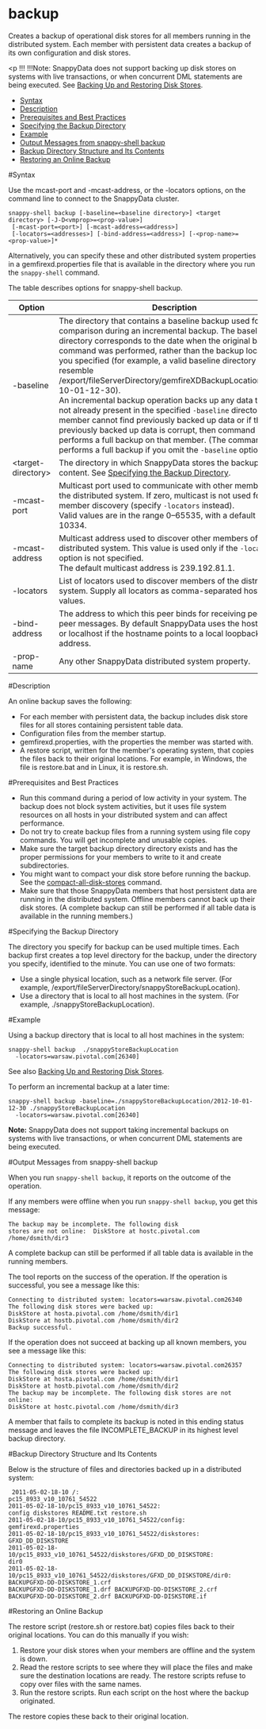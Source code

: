 # backup
Creates a backup of operational disk stores for all members running in the distributed system. Each member with persistent data creates a backup of its own configuration and disk stores.

<a id="reference_13F8B5AFCD9049E380715D2EF0E33BDC__section_06BC55B8DB414173BBD71BEFB9F8F1BD"><p !!!
!!!Note:
	 SnappyData does not support backing up disk stores on systems with live transactions, or when concurrent DML statements are being executed. See <a href="../../disk_storage/backup_restore_disk_store.html#backup_restore_disk_store" class="xref" title="When you invoke the snappy-shell backup command, SnappyData backs up disk stores for all members that are running in the distributed system at that time. Each member with persistent data creates a backup of its own configuration and disk stores.">Backing Up and Restoring Disk Stores</a>.</p>
-   <a href="store-backup.html#reference_13F8B5AFCD9049E380715D2EF0E33BDC__section_B06049F2187548D2A567EB7C2AF6F1A6" class="xref">Syntax</a>
-   <a href="store-backup.html#reference_13F8B5AFCD9049E380715D2EF0E33BDC__section_C75C621FB18D435D94E93BD865BA35E0" class="xref">Description</a>
-   <a href="store-backup.html#reference_13F8B5AFCD9049E380715D2EF0E33BDC__section_E151532922C349FA99C2120880E82D1F" class="xref">Prerequisites and Best Practices</a>
-   <a href="store-backup.html#reference_13F8B5AFCD9049E380715D2EF0E33BDC__section_FEB691B4C9664C31A980B5AB1C1045F3" class="xref">Specifying the Backup Directory</a>
-   <a href="store-backup.html#reference_13F8B5AFCD9049E380715D2EF0E33BDC__section_19EAC375FDBE43FB922EA3E99F41B07E" class="xref">Example</a>
-   <a href="store-backup.html#reference_13F8B5AFCD9049E380715D2EF0E33BDC__section_F65D456EEE55433E9C6F6EC9B4057734" class="xref">Output Messages from snappy-shell backup</a>
-   <a href="store-backup.html#reference_13F8B5AFCD9049E380715D2EF0E33BDC__section_70860E525F5C4F5D995551846E007AC8" class="xref">Backup Directory Structure and Its Contents</a>
-   <a href="store-backup.html#reference_13F8B5AFCD9049E380715D2EF0E33BDC__section_050663B03C0A4C42B07B4C5F69EAC95D" class="xref">Restoring an Online Backup</a>

<a id="reference_13F8B5AFCD9049E380715D2EF0E33BDC__section_B06049F2187548D2A567EB7C2AF6F1A6"></a>

#Syntax

Use the mcast-port and -mcast-address, or the -locators options, on the command line to connect to the SnappyData cluster.

``` pre
snappy-shell backup [-baseline=<baseline directory>] <target directory> [-J-D<vmprop>=<prop-value>]
 [-mcast-port=<port>] [-mcast-address=<address>]
 [-locators=<addresses>] [-bind-address=<address>] [-<prop-name>=<prop-value>]*
```

Alternatively, you can specify these and other distributed system properties in a <span class="ph filepath">gemfirexd.properties</span> file that is available in the directory where you run the `snappy-shell` command.

The table describes options for snappy-shell backup.

|Option|Description|
|-|-|
|-baseline|The directory that contains a baseline backup used for comparison during an incremental backup. The baseline directory corresponds to the date when the original backup command was performed, rather than the backup location you specified (for example, a valid baseline directory might resemble <span class="ph filepath">/export/fileServerDirectory/gemfireXDBackupLocation/2012-10-01-12-30</span>).</br>An incremental backup operation backs up any data that is not already present in the specified <code class="ph codeph">-baseline</code> directory. If the member cannot find previously backed up data or if the previously backed up data is corrupt, then command performs a full backup on that member. (The command also performs a full backup if you omit the <code class="ph codeph">-baseline</code> option.|
|&lt;target-directory&gt;|The directory in which SnappyData stores the backup content. See <a href="store-backup.html#reference_13F8B5AFCD9049E380715D2EF0E33BDC__section_FEB691B4C9664C31A980B5AB1C1045F3" class="xref">Specifying the Backup Directory</a>.|
|-mcast-port|Multicast port used to communicate with other members of the distributed system. If zero, multicast is not used for member discovery (specify `-locators` instead). </br>Valid values are in the range 0–65535, with a default value of 10334.|
|-mcast-address|Multicast address used to discover other members of the distributed system. This value is used only if the `-locators` option is not specified.</br>The default multicast address is 239.192.81.1.|
|-locators|List of locators used to discover members of the distributed system. Supply all locators as comma-separated host:port values.|
|-bind-address|The address to which this peer binds for receiving peer-to-peer messages. By default SnappyData uses the hostname, or localhost if the hostname points to a local loopback address.|
|-prop-name|Any other SnappyData distributed system property.|

<a id="reference_13F8B5AFCD9049E380715D2EF0E33BDC__section_C75C621FB18D435D94E93BD865BA35E0"></a>

#Description

An online backup saves the following:

-   For each member with persistent data, the backup includes disk store files for all stores containing persistent table data.
-   Configuration files from the member startup.
-   gemfirexd.properties, with the properties the member was started with.
-   A restore script, written for the member's operating system, that copies the files back to their original locations. For example, in Windows, the file is restore.bat and in Linux, it is restore.sh.

<a id="reference_13F8B5AFCD9049E380715D2EF0E33BDC__section_E151532922C349FA99C2120880E82D1F"></a>

#Prerequisites and Best Practices

-   Run this command during a period of low activity in your system. The backup does not block system activities, but it uses file system resources on all hosts in your distributed system and can affect performance.
-   Do not try to create backup files from a running system using file copy commands. You will get incomplete and unusable copies.
-   Make sure the target backup directory directory exists and has the proper permissions for your members to write to it and create subdirectories.
-   You might want to compact your disk store before running the backup. See the <a href="store-compact-all-disk-stores.html#reference_13F8B5AFCD9049E380715D2EF0E33BDC" class="xref noPageCitation" title="Perform online compaction of SnappyData disk stores.">compact-all-disk-stores</a> command.
-   Make sure that those SnappyData members that host persistent data are running in the distributed system. Offline members cannot back up their disk stores. (A complete backup can still be performed if all table data is available in the running members.)

<a id="reference_13F8B5AFCD9049E380715D2EF0E33BDC__section_FEB691B4C9664C31A980B5AB1C1045F3"></a>

#Specifying the Backup Directory

The directory you specify for backup can be used multiple times. Each backup first creates a top level directory for the backup, under the directory you specify, identified to the minute. You can use one of two formats:

-   Use a single physical location, such as a network file server. (For example, /export/fileServerDirectory/snappyStoreBackupLocation).
-   Use a directory that is local to all host machines in the system. (For example, ./snappyStoreBackupLocation).

<a id="reference_13F8B5AFCD9049E380715D2EF0E33BDC__section_19EAC375FDBE43FB922EA3E99F41B07E"></a>

#Example

Using a backup directory that is local to all host machines in the system:

``` pre
snappy-shell backup  ./snappyStoreBackupLocation
  -locators=warsaw.pivotal.com[26340]
```

See also <a href="../../disk_storage/backup_restore_disk_store.html#backup_restore_disk_store" class="xref" title="When you invoke the snappy-shell backup command, SnappyData backs up disk stores for all members that are running in the distributed system at that time. Each member with persistent data creates a backup of its own configuration and disk stores.">Backing Up and Restoring Disk Stores</a>.

To perform an incremental backup at a later time:

``` pre
snappy-shell backup -baseline=./snappyStoreBackupLocation/2012-10-01-12-30 ./snappyStoreBackupLocation 
  -locators=warsaw.pivotal.com[26340] 
```

<p class="note"><strong>Note:</strong> SnappyData does not support taking incremental backups on systems with live transactions, or when concurrent DML statements are being executed.</p>

<a id="reference_13F8B5AFCD9049E380715D2EF0E33BDC__section_F65D456EEE55433E9C6F6EC9B4057734"></a>

#Output Messages from snappy-shell backup

When you run `snappy-shell backup`, it reports on the outcome of the operation.

If any members were offline when you run `snappy-shell backup`, you get this message:

``` pre
The backup may be incomplete. The following disk
stores are not online:  DiskStore at hostc.pivotal.com
/home/dsmith/dir3
```

A complete backup can still be performed if all table data is available in the running members.

The tool reports on the success of the operation. If the operation is successful, you see a message like this:

``` pre
Connecting to distributed system: locators=warsaw.pivotal.com26340
The following disk stores were backed up:
DiskStore at hosta.pivotal.com /home/dsmith/dir1
DiskStore at hostb.pivotal.com /home/dsmith/dir2
Backup successful.
```

If the operation does not succeed at backing up all known members, you see a message like this:

``` pre
Connecting to distributed system: locators=warsaw.pivotal.com26357
The following disk stores were backed up:
DiskStore at hosta.pivotal.com /home/dsmith/dir1
DiskStore at hostb.pivotal.com /home/dsmith/dir2
The backup may be incomplete. The following disk stores are not online:
DiskStore at hostc.pivotal.com /home/dsmith/dir3
```

A member that fails to complete its backup is noted in this ending status message and leaves the file INCOMPLETE\_BACKUP in its highest level backup directory.

<a id="reference_13F8B5AFCD9049E380715D2EF0E33BDC__section_70860E525F5C4F5D995551846E007AC8"></a>

#Backup Directory Structure and Its Contents

Below is the structure of files and directories backed up in a distributed system:

``` pre
 2011-05-02-18-10 /:
pc15_8933_v10_10761_54522
2011-05-02-18-10/pc15_8933_v10_10761_54522:
config diskstores README.txt restore.sh
2011-05-02-18-10/pc15_8933_v10_10761_54522/config:
gemfirexd.properties
2011-05-02-18-10/pc15_8933_v10_10761_54522/diskstores:
GFXD_DD_DISKSTORE
2011-05-02-18-10/pc15_8933_v10_10761_54522/diskstores/GFXD_DD_DISKSTORE:
dir0
2011-05-02-18-10/pc15_8933_v10_10761_54522/diskstores/GFXD_DD_DISKSTORE/dir0:
BACKUPGFXD-DD-DISKSTORE_1.crf
BACKUPGFXD-DD-DISKSTORE_1.drf BACKUPGFXD-DD-DISKSTORE_2.crf
BACKUPGFXD-DD-DISKSTORE_2.drf BACKUPGFXD-DD-DISKSTORE.if
```

<a id="reference_13F8B5AFCD9049E380715D2EF0E33BDC__section_050663B03C0A4C42B07B4C5F69EAC95D"></a>

#Restoring an Online Backup

The restore script (<span class="ph filepath">restore.sh</span> or <span class="ph filepath">restore.bat</span>) copies files back to their original locations. You can do this manually if you wish:

1.  Restore your disk stores when your members are offline and the system is down.
2.  Read the restore scripts to see where they will place the files and make sure the destination locations are ready. The restore scripts refuse to copy over files with the same names.
3.  Run the restore scripts. Run each script on the host where the backup originated.

The restore copies these back to their original location.
